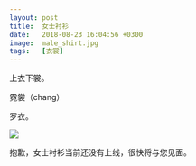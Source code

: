 ```yaml
---
layout: post
title:  女士衬衫
date:   2018-08-23 16:04:56 +0300
image:  male_shirt.jpg
tags:   [衣裳]
---
```

上衣下裳。

霓裳（chang）

罗衣。

![]({{site.baseurl}}/img/04.jpg)

抱歉，女士衬衫当前还没有上线，很快将与您见面。
